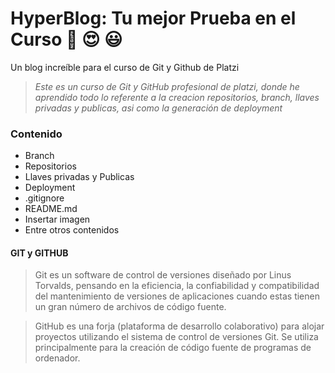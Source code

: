 # HyperBlog: Tu mejor Prueba en el Curso :smiling_face_with_three_hearts: :heart_eyes: :smiley:
Un blog increíble para el curso de Git y Github de Platzi

>  *Este es un curso de Git y GitHub profesional de platzi, donde he aprendido todo lo referente a la creacion repositorios, branch, llaves privadas y publicas, asi como la generación de deployment*

### Contenido

* Branch
* Repositorios
* Llaves privadas y Publicas
* Deployment
* .gitignore
* README.md
* Insertar imagen
* Entre otros contenidos

#### GIT y GITHUB

> Git es un software de control de versiones diseñado por Linus Torvalds, pensando en la eficiencia, la confiabilidad y compatibilidad del mantenimiento de versiones de aplicaciones cuando estas tienen un gran número de archivos de código fuente.

> GitHub es una forja (plataforma de desarrollo colaborativo) para alojar proyectos utilizando el sistema de control de versiones Git. Se utiliza principalmente para la creación de código fuente de programas de ordenador.
